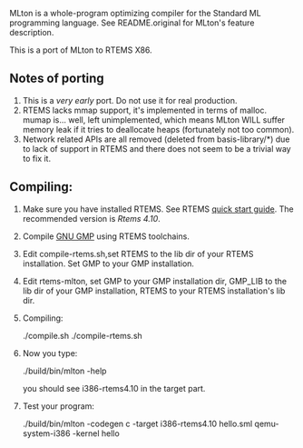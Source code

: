 MLton is a whole-program optimizing compiler for the Standard ML
programming language. See README.original for MLton's feature
description.

This is a port of MLton to RTEMS X86. 

## Notes of porting
1. This is a *very early* port. Do not use it for real production.
2. RTEMS lacks mmap support, it's implemented in terms of malloc. mumap is... well,
   left unimplemented, which means MLton WILL suffer memory leak if it tries to
   deallocate heaps (fortunately not too common).
3. Network related APIs are all removed (deleted from basis-library/*) due to lack of support in RTEMS and there
   does not seem to be a trivial way to fix it.

## Compiling:

1. Make sure you have installed RTEMS. See RTEMS 
   [quick start guide](https://devel.rtems.org/wiki/TBR/UserManual/Quick_Start).
   The recommended version is *Rtems 4.10*.
2. Compile [GNU GMP](https://gmplib.org/) using RTEMS toolchains.
3. Edit compile-rtems.sh,set RTEMS to the lib dir of your RTEMS installation. Set
   GMP to your GMP installation.
4. Edit rtems-mlton, set GMP to your GMP installation dir, GMP\_LIB to the lib dir
   of your GMP installation, RTEMS to your RTEMS installation's lib dir.
5. Compiling:

    ./compile.sh
    ./compile-rtems.sh

6. Now you type:

    ./build/bin/mlton -help

   you should see i386-rtems4.10 in the target part.
7. Test your program:
   
    ./build/bin/mlton -codegen c -target i386-rtems4.10 hello.sml
    qemu-system-i386 -kernel hello

